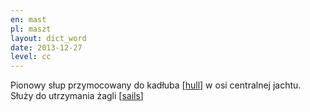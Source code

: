 ```yaml
---
en: mast
pl: maszt
layout: dict_word
date: 2013-12-27
level: cc
---
```


Pionowy słup przymocowany do kadłuba [[hull](/dict/hull/)] w osi centralnej jachtu. Służy do utrzymania żagli [[sails](/dict/sails/)] 
